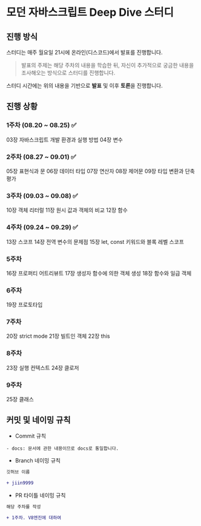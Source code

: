 # 모던 자바스크립트 Deep Dive 스터디

## 진행 방식

스터디는 매주 월요일 21시에 온라인(디스코드)에서 발표를 진행합니다.

> 발표의 주제는 해당 주차의 내용을 학습한 뒤,
> 자신이 추가적으로 궁금한 내용을 조사해오는 방식으로 스터디를 진행합니다.

스터디 시간에는 위의 내용을 기반으로 **발표** 및 이후 **토론**을 진행합니다.

## 진행 상황 

### 1주차 (08.20 ~ 08.25) ✅
03장 자바스크립트 개발 환경과 실행 방법
04장 변수

### 2주차 (08.27 ~ 09.01) ✅
05장 표현식과 문
06장 데이터 타입
07장 연산자
08장 제어문
09장 타입 변환과 단축 평가

### 3주차 (09.03 ~ 09.08) ✅
10장 객체 리터럴
11장 원시 값과 객체의 비교
12장 함수

### 4주차 (09.24 ~ 09.29) ✅
13장 스코프
14장 전역 변수의 문제점
15장 let, const 키워드와 블록 레벨 스코프

### 5주차
16장 프로퍼티 어트리뷰트
17장 생성자 함수에 의한 객체 생성
18장 함수와 일급 객체

### 6주차
19장 프로토타입

### 7주차 
20장 strict mode
21장 빌트인 객체
22장 this

### 8주차
23장 실행 컨텍스트
24장 클로저

### 9주차
25장 클래스


## 커밋 및 네이밍 규칙

- Commit 규칙
```
- docs: 문서에 관한 내용이므로 docs로 통일합니다.
```

- Branch 네이밍 규칙
```diff
깃허브 이름

+ jiin9999
```

- PR 타이틀 네이밍 규칙
```diff 
해당 주차를 작성

+ 1주차. V8엔진에 대하여
```

